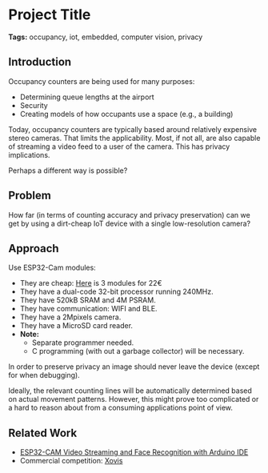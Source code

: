 # Project Title

**Tags:** occupancy, iot, embedded, computer vision, privacy

## Introduction

Occupancy counters are being used for many purposes:
- Determining queue lengths at the airport
- Security
- Creating models of how occupants use a space (e.g., a building)

Today, occupancy counters are typically based around relatively expensive stereo cameras. That limits the applicability. Most, if not all, are also capable of streaming a video feed to a user of the camera. This has privacy implications.

Perhaps a different way is possible?

## Problem

How far (in terms of counting accuracy and privacy preservation) can we get by using a dirt-cheap IoT device with a single low-resolution camera?

## Approach

Use ESP32-Cam modules:
- They are cheap: [Here](https://www.amazon.de/Aideepen-Entwicklungsplatine-Bluetooth-Modul-Kamera-Modul-AP-Arbeitsmodus/dp/B08G1FR1VF/ref=sr_1_9?dchild=1&keywords=esp32-cam&qid=1608718478&sr=8-9) is 3 modules for 22€
- They have a dual-code 32-bit processor running 240MHz.
- They have 520kB SRAM and 4M PSRAM.
- They have communication: WIFI and BLE.
- They have a 2Mpixels camera.
- They have a MicroSD card reader.
- **Note:**
  - Separate programmer needed.
  - C programming (with out a garbage collector) will be necessary.

In order to preserve privacy an image should never leave the device (except for when debugging).

Ideally, the relevant counting lines will be automatically determined based on actual movement patterns. However, this might prove too complicated or a hard to reason about from a consuming applications point of view.

## Related Work

- [ESP32-CAM Video Streaming and Face Recognition with Arduino IDE](https://randomnerdtutorials.com/esp32-cam-video-streaming-face-recognition-arduino-ide/)
- Commercial competition: [Xovis](https://www.xovis.com/en/products/)
 
